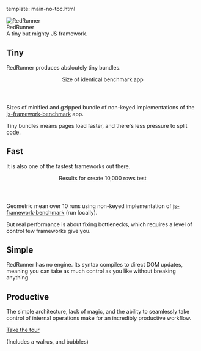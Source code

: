 template: main-no-toc.html

<div class="logo">
  <div class="logo__logo">
    <img class="logo__image" src="/static/img/avatar.svg" alt="RedRunner" />
  </div>
  <div class="logo__text">
    <div class="logo__name">RedRunner</div>
    <div class="logo__slogan">A tiny but mighty JS framework.</div>
  </div>
</div>

<div class="info">
  <div class="pure-g">
    <div class="pure-u-1 pure-u-sm-1-2">
      <div class="info__block">
        <h2>Tiny</h2>
        <p>
          RedRunner produces absloutely tiny bundles.
        </p>
        <div class="stats_div">
          <header>Size of identical benchmark app</header>
          <div class="stats_table" id="framework_size_chart"></div>
          <footer>
            Sizes of minified and gzipped bundle of non-keyed implementations of the <a href="https://github.com/krausest/js-framework-benchmark">js-framework-benchmark</a> app.
          </footer>
        </div>
        <p>
          Tiny bundles means pages load faster, and there's less pressure to split code.
        </p>
      </div>
    </div>
    <div class="pure-u-1 pure-u-sm-1-2">
      <div class="info__block">
        <h2>Fast</h2>
        <p>
          It is also one of the fastest frameworks out there.
        </p>
        <div class="stats_div">
          <header>Results for create 10,000 rows test</header>
          <div class="stats_table" id="framework_speed_chart"></div>
          <footer>
            Geometric mean over 10 runs using non-keyed implementation of <a href="https://github.com/krausest/js-framework-benchmark">js-framework-benchmark</a> (run locally).
          </footer>
        </div>
        <p>
          But real performance is about fixing bottlenecks, which requires a level of control few frameworks give you.
        </p>
      </div>
    </div>
  </div>
</div>


<div class="info">
  <div class="pure-g">
    <div class="pure-u-1 pure-u-sm-1-2">
      <div class="info__block">
        <h2>Simple</h2>
        <p>
          RedRunner has no engine. Its syntax compiles to direct DOM updates, meaning you can take as much control as you like without breaking anything.
        </p>
      </div>
    </div>
    <div class="pure-u-1 pure-u-sm-1-2">
      <div class="info__block">
      <h2>Productive</h2>
        <p>
          The simple architecture, lack of magic, and the ability to seamlessly take control of internal operations make for an incredibly productive workflow.
        </p>
      </div>
    </div>
  </div>
</div>

<div class="call-to-action">
  <a href="/tour">Take the tour</a>
  <p>
    (Includes a walrus, and bubbles)
  </p>
</div>


<script type="text/javascript">
  drawChart(frameworkStats, "createRows", "framework_speed_chart", "ms");
  drawChart(frameworkStats, "size", "framework_size_chart", " kB");
</script>